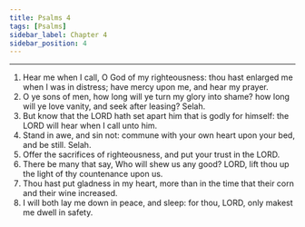 ```yaml
---
title: Psalms 4
tags: [Psalms]
sidebar_label: Chapter 4
sidebar_position: 4
---
```


---
1. Hear me when I call, O God of my righteousness: thou hast enlarged me when I was in distress; have mercy upon me, and hear my prayer.
2. O ye sons of men, how long will ye turn my glory into shame? how long will ye love vanity, and seek after leasing? Selah.
3. But know that the LORD hath set apart him that is godly for himself: the LORD will hear when I call unto him.
4. Stand in awe, and sin not: commune with your own heart upon your bed, and be still. Selah.
5. Offer the sacrifices of righteousness, and put your trust in the LORD.
6. There be many that say, Who will shew us any good? LORD, lift thou up the light of thy countenance upon us.
7. Thou hast put gladness in my heart, more than in the time that their corn and their wine increased.
8. I will both lay me down in peace, and sleep: for thou, LORD, only makest me dwell in safety.